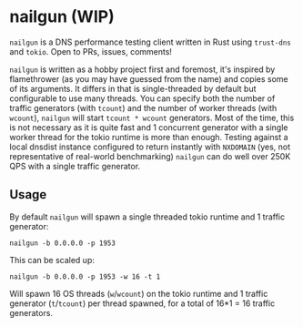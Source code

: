 # nailgun (WIP)

`nailgun` is a DNS performance testing client written in Rust using `trust-dns` and `tokio`. Open to PRs, issues, comments!

`nailgun` is written as a hobby project first and foremost, it's inspired by flamethrower (as you may have guessed from the name) and copies some of its arguments. It differs in that is single-threaded by default but configurable to use many threads. You can specify both the number of traffic generators (with `tcount`) and the number of worker threads (with `wcount`), `nailgun` will start `tcount * wcount` generators. Most of the time, this is not necessary as it is quite fast and 1 concurrent generator with a single worker thread for the tokio runtime is more than enough. Testing against a local dnsdist instance configured to return instantly with `NXDOMAIN` (yes, not representative of real-world benchmarking) `nailgun` can do well over 250K QPS with a single traffic generator.

## Usage

By default `nailgun` will spawn a single threaded tokio runtime and 1 traffic generator:

```
nailgun -b 0.0.0.0 -p 1953
```

This can be scaled up:

```
nailgun -b 0.0.0.0 -p 1953 -w 16 -t 1
```

Will spawn 16 OS threads (`w`/`wcount`) on the tokio runtime and 1 traffic generator (`t`/`tcount`) per thread spawned, for a total of 16\*1 = 16 traffic generators.

